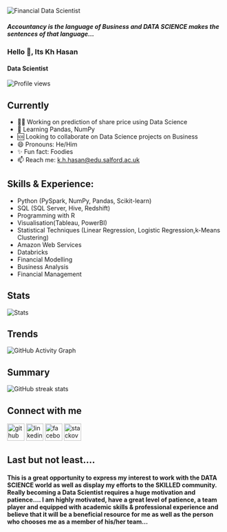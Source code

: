 ![Financial Data Scientist](https://media-exp1.licdn.com/dms/image/C4E16AQHR6s1xBpHAjw/profile-displaybackgroundimage-shrink_200_800/0/1652940876335?e=1658361600&v=beta&t=Tt6iKE7zKwaoJ-PIkPJIBal_izbVpNNAqfKPdY8Mjm8)
  ##### Accountancy is the language of Business and DATA SCIENCE makes the sentences of that language...
  

### Hello 👋, Its Kh Hasan
 #### Data Scientist

![Profile views](https://gpvc.arturio.dev/khhasibulhasan)

## Currently
- 🧑‍💼 Working on prediction of share price using Data Science 
- 📜 Learning Pandas, NumPy
- 🆘 Looking to collaborate on Data Science projects on Business 
- 😄 Pronouns: He/Him 
- ✨ Fun fact: Foodies 
- 📫 Reach me: k.h.hasan@edu.salford.ac.uk 

## Skills & Experience:
- Python (PySpark, NumPy, Pandas, Scikit-learn)
- SQL (SQL Server, Hive, Redshift)
- Programming with R
- Visualisation(Tableau, PowerBI)
- Statistical Techniques (Linear Regression, Logistic Regression,k-Means Clustering)
- Amazon Web Services
- Databricks
- Financial Modelling
- Business Analysis
- Financial Management


## Stats
![Stats](https://github-readme-stats.vercel.app/api?username=khhasibulhasan&show_icons=true)  
## Trends
![GitHub Activity Graph](https://activity-graph.herokuapp.com/graph?username=khhasibulhasan)  
## Summary
![GitHub streak stats](https://github-readme-streak-stats.herokuapp.com/?user=khhasibulhasan)
## Connect with me
[<img src='https://cdn.jsdelivr.net/npm/simple-icons@3.0.1/icons/github.svg' alt='github' height='40'>](https://github.com/khhasibulhasan)  [<img src='https://cdn.jsdelivr.net/npm/simple-icons@3.0.1/icons/linkedin.svg' alt='linkedin' height='40'>](https://www.linkedin.com/in/kh-hasibul-hasan-b33913162/)  [<img src='https://cdn.jsdelivr.net/npm/simple-icons@3.0.1/icons/facebook.svg' alt='facebook' height='40'>](https://www.facebook.com/ambitioous)  [<img src='https://cdn.jsdelivr.net/npm/simple-icons@3.0.1/icons/stackoverflow.svg' alt='stackoverflow' height='40'>](https://stackoverflow.com/users/18975678/khhasibulhasan)  

## Last but not least....
#### This is a great opportunity to express my interest to work with the DATA SCIENCE world as well as display my efforts to the SKILLED community. Really becoming a Data Scientist requires a huge motivation and patience…. I am highly motivated, have a great level of patience, a team player and equipped with academic skills & professional experience and believe that it will be a beneficial resource for me as well as the person who chooses me as a member of his/her team…
  

